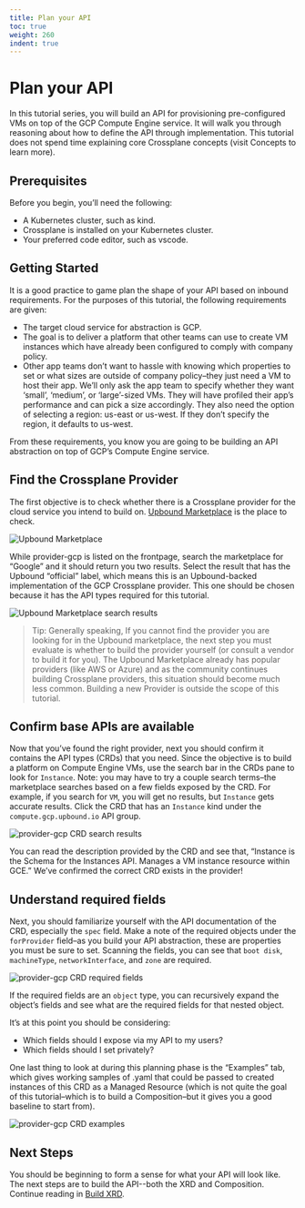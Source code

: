 ```yaml
---
title: Plan your API
toc: true
weight: 260
indent: true
---
```


# Plan your API

In this tutorial series, you will build an API for provisioning pre-configured VMs on top of the GCP Compute Engine service. It will walk you through reasoning about how to define the API through implementation. This tutorial does not spend time explaining core Crossplane concepts (visit Concepts to learn more). 

## Prerequisites

Before you begin, you’ll need the following:

* A Kubernetes cluster, such as kind.
* Crossplane is installed on your Kubernetes cluster.
* Your preferred code editor, such as vscode.

## Getting Started 

It is a good practice to game plan the shape of your API based on inbound requirements. For the purposes of this tutorial, the following requirements are given:

* The target cloud service for abstraction is GCP.
* The goal is to deliver a platform that other teams can use to create VM instances which have already been configured to comply with company policy. 
* Other app teams don’t want to hassle with knowing which properties to set or what sizes are outside of company policy–they just need a VM to host their app. We’ll only ask the app team to specify whether they want ‘small’, ‘medium’, or ‘large’-sized VMs. They will have profiled their app’s performance and can pick a size accordingly. They also need the option of selecting a region: us-east or us-west. If they don’t specify the region, it defaults to us-west.

From these requirements, you know you are going to be building an API abstraction on top of GCP’s Compute Engine service. 

## Find the Crossplane Provider

The first objective is to check whether there is a Crossplane provider for the cloud service you intend to build on. [Upbound Marketplace](https://marketplace.upbound.io/) is the place to check.

![Upbound Marketplace](/docs/media/basic-compositions/marketplace.png)

While provider-gcp is listed on the frontpage, search the marketplace for “Google” and it should return you two results. Select the result that has the Upbound “official” label, which means this is an Upbound-backed implementation of the GCP Crossplane provider. This one should be chosen because it has the API types required for this tutorial.

![Upbound Marketplace search results](/docs/media/basic-compositions/marketplace-search.png)

> Tip: Generally speaking, If you cannot find the provider you are looking for in the Upbound marketplace, the next step you must evaluate is whether to build the provider yourself (or consult a vendor to build it for you). The Upbound Marketplace already has popular providers (like AWS or Azure) and as the community continues building Crossplane providers, this situation should become much less common. Building a new Provider is outside the scope of this tutorial.

## Confirm base APIs are available

Now that you’ve found the right provider, next you should confirm it contains the API types (CRDs) that you need. Since the objective is to build a platform on Compute Engine VMs, use the search bar in the CRDs pane to look for `Instance`. Note: you may have to try a couple search terms–the marketplace searches based on a few fields exposed by the CRD. For example, if you search for `VM`, you will get no results, but `Instance` gets accurate results. Click the CRD that has an `Instance` kind under the `compute.gcp.upbound.io` API group.

![provider-gcp CRD search results](/docs/media/basic-compositions/marketplace-crds.png)

You can read the description provided by the CRD and see that, “Instance is the Schema for the Instances API. Manages a VM instance resource within GCE.” We’ve confirmed the correct CRD exists in the provider! 

## Understand required fields

Next, you should familiarize yourself with the API documentation of the CRD, especially the `spec` field. Make a note of the required objects under the `forProvider` field–as you build your API abstraction, these are properties you must be sure to set. Scanning the fields, you can see that `boot disk`, `machineType`, `networkInterface`, and `zone` are required.

![provider-gcp CRD required fields](/docs/media/basic-compositions/crd-required.png)

If the required fields are an `object` type, you can recursively expand the object’s fields and see what are the required fields for that nested object. 

It’s at this point you should be considering:

* Which fields should I expose via my API to my users?
* Which fields should I set privately?

One last thing to look at during this planning phase is the “Examples” tab, which gives working samples of .yaml that could be passed to created instances of this CRD as a Managed Resource (which is not quite the goal of this tutorial–which is to build a Composition–but it gives you a good baseline to start from). 

![provider-gcp CRD examples](/docs/media/basic-compositions/crd-examples.png)

## Next Steps

You should be beginning to form a sense for what your API will look like. The next steps are to build the API--both the XRD and Composition. Continue reading in [Build XRD](build-xrd.md). 
